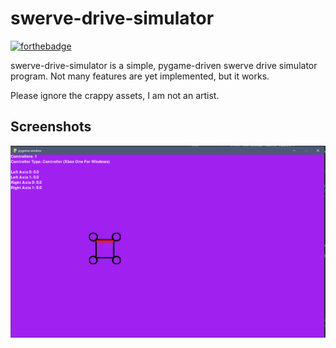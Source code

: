 
# swerve-drive-simulator

[![forthebadge](https://forthebadge.com/images/badges/built-with-love.png)](http://forthebadge.com)

swerve-drive-simulator is a simple, pygame-driven swerve drive simulator program. Not many features are yet implemented, but it works.

Please ignore the crappy assets, I am not an artist.





## Screenshots

![App Screenshot](/screenshots/screenshot.png?raw=true)

